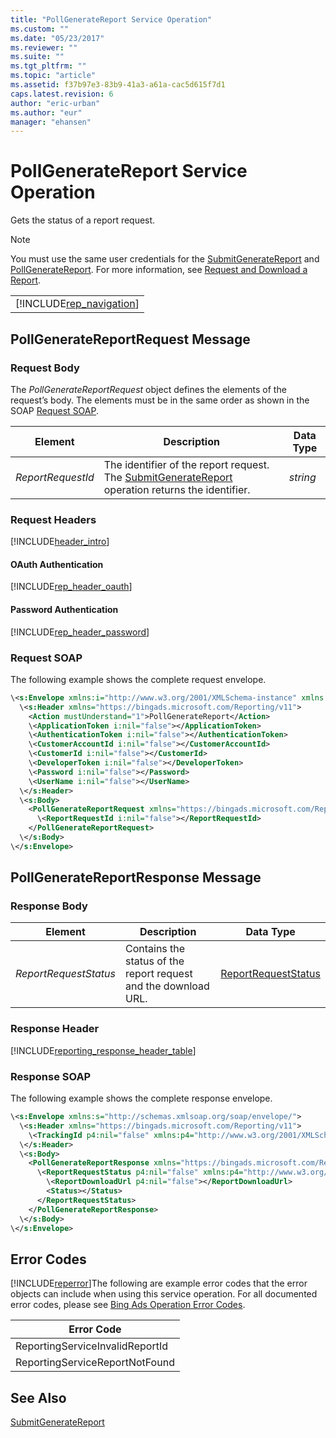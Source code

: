 ```yaml
---
title: "PollGenerateReport Service Operation"
ms.custom: ""
ms.date: "05/23/2017"
ms.reviewer: ""
ms.suite: ""
ms.tgt_pltfrm: ""
ms.topic: "article"
ms.assetid: f37b97e3-83b9-41a3-a61a-cac5d615f7d1
caps.latest.revision: 6
author: "eric-urban"
ms.author: "eur"
manager: "ehansen"
---
```

# PollGenerateReport Service Operation
Gets the status of a report request.

> [!NOTE]
> You must use the same user credentials for the [SubmitGenerateReport](../reporting-api/submitgeneratereport-service-operation.md) and [PollGenerateReport](../reporting-api/pollgeneratereport-service-operation.md). For more information, see [Request and Download a Report](http://go.microsoft.com/fwlink/?LinkId=691110).

||
|-|
|[!INCLUDE[rep_navigation](../reporting-api/includes/rep-navigation.md)]|

## <a name="request"></a>PollGenerateReportRequest Message

### Request Body
The *PollGenerateReportRequest* object defines the elements of the request’s body. The elements must be in the same order as shown in the SOAP [Request SOAP](#request_soap).

|Element|Description|Data Type|
|-----------|---------------|-------------|
|*ReportRequestId*|The identifier of the report request. The [SubmitGenerateReport](../reporting-api/submitgeneratereport-service-operation.md) operation returns the identifier.|*string*|

### Request Headers
[!INCLUDE[header_intro](../reporting-api/includes/header-intro.md)]
#### OAuth Authentication
[!INCLUDE[rep_header_oauth](../reporting-api/includes/rep-header-oauth.md)]
#### Password Authentication
[!INCLUDE[rep_header_password](../reporting-api/includes/rep-header-password.md)]
### <a name="request_soap"></a>Request SOAP
The following example shows the complete request envelope.

```xml
\<s:Envelope xmlns:i="http://www.w3.org/2001/XMLSchema-instance" xmlns:s="http://schemas.xmlsoap.org/soap/envelope/">
  \<s:Header xmlns="https://bingads.microsoft.com/Reporting/v11">
    <Action mustUnderstand="1">PollGenerateReport</Action>
    \<ApplicationToken i:nil="false"></ApplicationToken>
    \<AuthenticationToken i:nil="false"></AuthenticationToken>
    \<CustomerAccountId i:nil="false"></CustomerAccountId>
    \<CustomerId i:nil="false"></CustomerId>
    \<DeveloperToken i:nil="false"></DeveloperToken>
    \<Password i:nil="false"></Password>
    \<UserName i:nil="false"></UserName>
  \</s:Header>
  \<s:Body>
    <PollGenerateReportRequest xmlns="https://bingads.microsoft.com/Reporting/v11">
      \<ReportRequestId i:nil="false"></ReportRequestId>
    </PollGenerateReportRequest>
  \</s:Body>
\</s:Envelope>
```

## <a name="response"></a>PollGenerateReportResponse Message

### <a name="Body_Elements"></a>Response Body

|Element|Description|Data Type|
|-----------|---------------|-------------|
|*ReportRequestStatus*|Contains the status of the report request and the download URL.|[ReportRequestStatus](../reporting-api/reportrequeststatus-data-object.md)|

### <a name="Header_Elements"></a>Response Header
[!INCLUDE[reporting_response_header_table](../reporting-api/includes/reporting-response-header-table.md)]
### Response SOAP
The following example shows the complete response envelope.

```xml
\<s:Envelope xmlns:s="http://schemas.xmlsoap.org/soap/envelope/">
  \<s:Header xmlns="https://bingads.microsoft.com/Reporting/v11">
    \<TrackingId p4:nil="false" xmlns:p4="http://www.w3.org/2001/XMLSchema-instance"></TrackingId>
  \</s:Header>
  \<s:Body>
    <PollGenerateReportResponse xmlns="https://bingads.microsoft.com/Reporting/v11">
      \<ReportRequestStatus p4:nil="false" xmlns:p4="http://www.w3.org/2001/XMLSchema-instance">
        \<ReportDownloadUrl p4:nil="false"></ReportDownloadUrl>
        <Status></Status>
      </ReportRequestStatus>
    </PollGenerateReportResponse>
  \</s:Body>
\</s:Envelope>
```

## <a name="errors"></a>Error Codes
[!INCLUDE[reperror](../reporting-api/includes/reperror.md)]The following are example error codes that the error objects can include when using this service operation. For all documented error codes, please see [Bing Ads Operation Error Codes](http://go.microsoft.com/fwlink/?LinkId=511884).

|Error Code|
|--------------|
|ReportingServiceInvalidReportId|
|ReportingServiceReportNotFound|

## See Also
[SubmitGenerateReport](../reporting-api/submitgeneratereport-service-operation.md)

